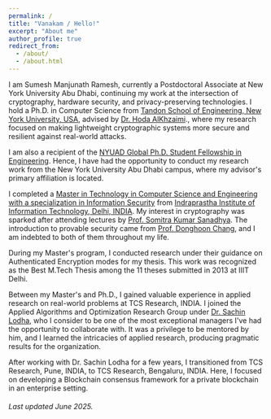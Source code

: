 ```yaml
---
permalink: /
title: "Vanakam / Hello!"
excerpt: "About me"
author_profile: true
redirect_from: 
  - /about/
  - /about.html
---
```


I am Sumesh Manjunath Ramesh, currently a Postdoctoral Associate at New York University Abu Dhabi, continuing my work at the intersection of cryptography, hardware security, and privacy-preserving technologies. I hold a Ph.D. in Computer Science from [Tandon School of Engineering, New York University, USA](https://engineering.nyu.edu/), advised by [Dr. Hoda AlKhzaimi](https://www.linkedin.com/in/dr-hoda-a-alkhzaimi-b36a3910b/)., where my research focused on making lightweight cryptographic systems more secure and resilient against real-world attacks.

I am also a recipient of the [NYUAD Global Ph.D. Student Fellowship in Engineering](https://nyuad.nyu.edu/en/admissions/graduate/global-phd-student-fellowships-in-engineering.html). Hence, I have had the opportunity to conduct my research work from the New York University Abu Dhabi campus, where my advisor's primary affiliation is located.

I completed a [Master in Technology in Computer Science and Engineering with a specialization in Information Security](https://www.iiitd.ac.in/academics/mtech/info-sec) from [Indraprastha Institute of Information Technology, Delhi, INDIA](https://www.iiitd.ac.in/). My interest in cryptography was sparked after attending lectures by [Prof. Somitra Kumar Sanadhya](https://www.linkedin.com/in/somitra-sanadhya-4556a41/). The introduction to provable security came from [Prof. Donghoon Chang](http://www.donghoon.us/), and I am indebted to both of them throughout my life.

During my Master's program, I conducted research under their guidance on Authenticated Encryption modes for my thesis. This work was recognized as the Best M.Tech Thesis among the 11 theses submitted in 2013 at IIIT Delhi.

Between my Master's and Ph.D., I gained valuable experience in applied research on real-world problems at TCS Research, INDIA. I joined the Applied Algorithms and Optimization Research Group under [Dr. Sachin Lodha](https://www.linkedin.com/in/sachin-lodha-8ba2991/), who I consider to be one of the most exceptional managers I've had the opportunity to collaborate with. It was a privilege to be mentored by him, and I learned the intricacies of applied research, producing pragmatic results for the organization.

After working with Dr. Sachin Lodha for a few years, I transitioned from TCS Research, Pune, INDIA, to TCS Research, Bengaluru, INDIA. Here, I focused on developing a Blockchain consensus framework for a private blockchain in an enterprise setting.

###### Last updated June 2025.
